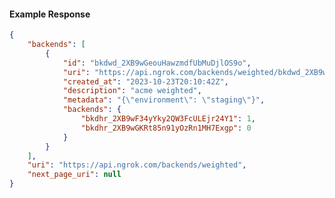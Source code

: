 <!-- Code generated for API Clients. DO NOT EDIT. -->

#### Example Response

```json
{
	"backends": [
		{
			"id": "bkdwd_2XB9wGeouHawzmdfUbMuDjlOS9o",
			"uri": "https://api.ngrok.com/backends/weighted/bkdwd_2XB9wGeouHawzmdfUbMuDjlOS9o",
			"created_at": "2023-10-23T20:10:42Z",
			"description": "acme weighted",
			"metadata": "{\"environment\": \"staging\"}",
			"backends": {
				"bkdhr_2XB9wF34yYky2QW3FcULEjr24Y1": 1,
				"bkdhr_2XB9wGKRt85n91yOzRn1MH7Exgp": 0
			}
		}
	],
	"uri": "https://api.ngrok.com/backends/weighted",
	"next_page_uri": null
}
```
